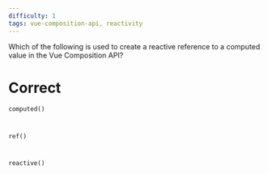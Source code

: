```yaml
---
difficulty: 1
tags: vue-composition-api, reactivity
---
```


Which of the following is used to create a reactive reference to a computed value in the Vue Composition API?

# Correct

`computed()`

#

`ref()`

#

`reactive()`